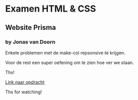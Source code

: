 # Examen HTML & CSS

## Website Prisma

### by Jonas van Doorn

Enkele problemen met de make-col repsonsive te krijgen.

Voor de rest een super oefening om te zien hoe ver we staan.

Thx!

[Link naar opdracht](https://jonasvandoorn.surge.sh/)

Thx for watching!
